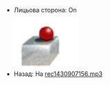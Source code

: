 - Лицьова сторона: On <br />![prepositions_02.jpg](./4.jpg)
- Назад: На [rec1430907156.mp3](./2.mp3)